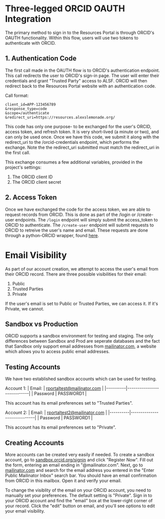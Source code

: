 # Three-legged ORCID OAUTH Integration

The primary method to sign in to the Resources Portal is through ORCID's OAUTH functionality.
 Within this flow, users will use two tokens to authenticate with ORCID.

## 1. Authentication Code
The first call made in the OAUTH flow is to ORCID's authentication endpoint.
This call redirects the user to ORCID's sign-in page.
The user will enter their credentials and grant "Trusted Party" access to ALSF.
ORCID will then redirect back to the Resources Portal website with an authentication code.

Call format:
``` https://orcid.org/oauth/authorize?
client_id=APP-123456789
&response_type=code
&scope=/authenticate
&redirect_uri=https://resources.alexslemonade.org/
 ```

This code has only one purpose- to be exchanged for the user's ORCID, access token, and refresh token.
It is very short-lived (a minute or two), and can only be used once.
Once we have this code, we submit it along with the redirect_uri to the /orcid-credentials endpoint, which performs the exchange.
Note the the redirect_uri submitted must match the redirect_uri in the first call.

This exchange consumes a few additional variables, provided in the project's settings:
1. The ORCID client ID
2. The ORCID client secret

## 2. Access Token

Once we have exchanged the code for the access token, we are able to request records from ORCID.
This is done as part of the /login or /create-user endpoints.
The `/login` endpoint will simply submit the access_token to ORCID to authenticate.
The `/create-user` endpoint will submit requests to ORCID to retreive the user's name and email.
These requests are done through a python-ORCID wrapper, found [here](https://github.com/ORCID/python-orcid).

# Email Visibility
As part of our account creation, we attempt to access the user's email from their ORCID record. There are three possible visibilities for their email:
1. Public
2. Trusted Parties
3. Private

If the user's email is set to Public or Trusted Parties, we can access it.
If it's Private, we cannot.

## Sandbox vs Production
ORCID supports a sandbox environment for testing and staging.
The only differences between Sandbox and Prod are seperate databases and the fact that Sandbox only support email addresses from [mailinator.com](mailinator.com), a website which allows you to access public email addresses.

## Testing Accounts

We have two established sandbox accounts which can be used for testing.

Account 1:
| Email:   | rportaltest@mailinator.com |
|----------|----------------------------|
| Password | PASSWORD1                  |

This account has its email preferences set to "Trusted Parties".

Account 2:
| Email:   | rportaltest2@mailinator.com |
|----------|-----------------------------|
| Password | PASSWORD1                   |

This account has its email preferences set to "Private".

## Creating Accounts

More accounts can be created very easily if needed.
To create a sandbox account, go to [sandbox.orcid.org/signin](https://sandbox.orcid.org/signin) and click "Register Now".
Fill out the form, entering an email ending in "@mailinator.com".
Next, go to [mailinator.com](mailinator.com) and search for the email address you entered in the "Enter Public Mailinator Inbox" search bar.
You should have an email confirmation from ORCID in this mailbox.
Open it and verify your email.

To change the visiblity of the email on your ORCID account, you need to manually set your preferences.
The default setting is "Private".
Sign in to your ORCID account and find the "email" box at the lower-right corner of your record.
Click the "edit" button on email, and you'll see options to edit your email visibility.
